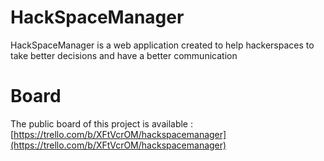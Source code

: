 # HackSpaceManager
HackSpaceManager is a web application created to help hackerspaces to take better decisions and have a better communication




# Board
The public board of this project is available : [https://trello.com/b/XFtVcrOM/hackspacemanager](https://trello.com/b/XFtVcrOM/hackspacemanager)
